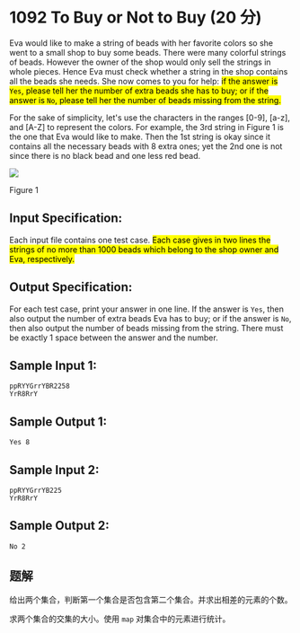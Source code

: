 # 1092 To Buy or Not to Buy (20 分)

Eva would like to make a string of beads with her favorite colors so she went to a small shop to buy some beads. There were many colorful strings of beads. However the owner of the shop would only sell the strings in whole pieces. Hence Eva must check whether a string in the shop contains all the beads she needs. She now comes to you for help: <mark>if the answer is `Yes`, please tell her the number of extra beads she has to buy; or if the answer is `No`, please tell her the number of beads missing from the string.</mark>

For the sake of simplicity, let's use the characters in the ranges \[0-9\], \[a-z\], and \[A-Z\] to represent the colors. For example, the 3rd string in Figure 1 is the one that Eva would like to make. Then the 1st string is okay since it contains all the necessary beads with 8 extra ones; yet the 2nd one is not since there is no black bead and one less red bead.

![](https://images.ptausercontent.com/b7e2ffa6-8819-436d-ad79-a41263abe914.jpg)

Figure 1

## Input Specification:

Each input file contains one test case. <mark>Each case gives in two lines the strings of no more than 1000 beads which belong to the shop owner and Eva, respectively.</mark>

## Output Specification:

For each test case, print your answer in one line. If the answer is `Yes`, then also output the number of extra beads Eva has to buy; or if the answer is `No`, then also output the number of beads missing from the string. There must be exactly 1 space between the answer and the number.

## Sample Input 1:

    ppRYYGrrYBR2258
    YrR8RrY

## Sample Output 1:

    Yes 8

## Sample Input 2:

    ppRYYGrrYB225
    YrR8RrY

## Sample Output 2:

    No 2

## 题解

给出两个集合，判断第一个集合是否包含第二个集合。并求出相差的元素的个数。

求两个集合的交集的大小。使用 `map` 对集合中的元素进行统计。
